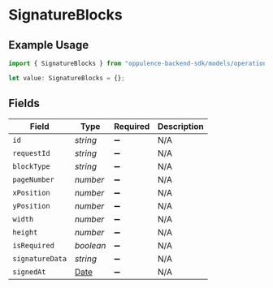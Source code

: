 # SignatureBlocks

## Example Usage

```typescript
import { SignatureBlocks } from "oppulence-backend-sdk/models/operations";

let value: SignatureBlocks = {};
```

## Fields

| Field                                                                                         | Type                                                                                          | Required                                                                                      | Description                                                                                   |
| --------------------------------------------------------------------------------------------- | --------------------------------------------------------------------------------------------- | --------------------------------------------------------------------------------------------- | --------------------------------------------------------------------------------------------- |
| `id`                                                                                          | *string*                                                                                      | :heavy_minus_sign:                                                                            | N/A                                                                                           |
| `requestId`                                                                                   | *string*                                                                                      | :heavy_minus_sign:                                                                            | N/A                                                                                           |
| `blockType`                                                                                   | *string*                                                                                      | :heavy_minus_sign:                                                                            | N/A                                                                                           |
| `pageNumber`                                                                                  | *number*                                                                                      | :heavy_minus_sign:                                                                            | N/A                                                                                           |
| `xPosition`                                                                                   | *number*                                                                                      | :heavy_minus_sign:                                                                            | N/A                                                                                           |
| `yPosition`                                                                                   | *number*                                                                                      | :heavy_minus_sign:                                                                            | N/A                                                                                           |
| `width`                                                                                       | *number*                                                                                      | :heavy_minus_sign:                                                                            | N/A                                                                                           |
| `height`                                                                                      | *number*                                                                                      | :heavy_minus_sign:                                                                            | N/A                                                                                           |
| `isRequired`                                                                                  | *boolean*                                                                                     | :heavy_minus_sign:                                                                            | N/A                                                                                           |
| `signatureData`                                                                               | *string*                                                                                      | :heavy_minus_sign:                                                                            | N/A                                                                                           |
| `signedAt`                                                                                    | [Date](https://developer.mozilla.org/en-US/docs/Web/JavaScript/Reference/Global_Objects/Date) | :heavy_minus_sign:                                                                            | N/A                                                                                           |